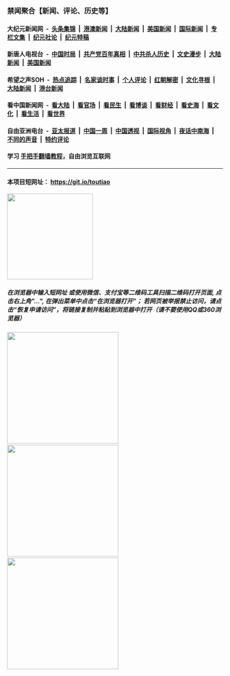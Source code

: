 ### 禁闻聚合【新闻、评论、历史等】

#### 大纪元新闻网 &nbsp;-&nbsp; [头条集锦](indexes/E头条集锦.md?t=02100755) &nbsp;|&nbsp; [港澳新闻](indexes/E港澳新闻.md?t=02100755)  &nbsp;|&nbsp; [大陆新闻](indexes/E大陆新闻.md?t=02100755) &nbsp;|&nbsp; [美国新闻](indexes/E美国新闻.md?t=02100755) &nbsp;|&nbsp; [国际新闻](indexes/E国际新闻.md?t=02100755) &nbsp;|&nbsp; [专栏文集](indexes/E专栏文集.md?t=02100755) &nbsp;|&nbsp; [纪元社论](indexes/E纪元社论.md?t=02100755) &nbsp;|&nbsp; [纪元特稿](indexes/E纪元特稿.md?t=02100755) 

#### 新唐人电视台 &nbsp;-&nbsp; [中国时局](indexes/N中国时局.md?t=02100755) &nbsp;|&nbsp; [共产党百年真相](indexes/N共产党百年真相.md?t=02100755) &nbsp;|&nbsp; [中共杀人历史](indexes/N中共杀人历史.md?t=02100755) &nbsp;|&nbsp; [文史漫步](indexes/N文史漫步.md?t=02100755) &nbsp;|&nbsp; [大陆新闻](indexes/N大陆新闻.md?t=02100755) &nbsp;|&nbsp; [美国新闻](indexes/N美国新闻.md?t=02100755)

#### 希望之声SOH &nbsp;-&nbsp; [热点追踪](indexes/H热点追踪.md?t=02100755) &nbsp;|&nbsp; [名家谈时事](indexes/H名家谈时事.md?t=02100755) &nbsp;|&nbsp; [个人评论](indexes/H个人评论.md?t=02100755)  &nbsp;|&nbsp; [红朝解密](indexes/H红朝解密.md?t=02100755) &nbsp;|&nbsp; [文化寻根](indexes/H文化寻根.md?t=02100755) &nbsp;|&nbsp; [大陆新闻](indexes/H大陆新闻.md?t=02100755) &nbsp;|&nbsp; [港台新闻](indexes/H港台新闻.md?t=02100755)

#### 看中国新闻网 &nbsp;-&nbsp; [看大陆](indexes/S看大陆.md?t=02100755) &nbsp;|&nbsp; [看官场](indexes/S看官场.md?t=02100755) &nbsp;|&nbsp; [看民生](indexes/S看民生.md?t=02100755)  &nbsp;|&nbsp; [看博谈](indexes/S看博谈.md?t=02100755) &nbsp;|&nbsp; [看财经](indexes/S看财经.md?t=02100755) &nbsp;|&nbsp; [看史海](indexes/S看史海.md?t=02100755) &nbsp;|&nbsp; [看文化](indexes/S看文化.md?t=02100755) &nbsp;|&nbsp; [看生活](indexes/S看生活.md?t=02100755) &nbsp;|&nbsp; [看世界](indexes/S看世界.md?t=02100755)

#### 自由亚洲电台 &nbsp;-&nbsp; [亚太报道](indexes/R亚太报道.md?t=02100755) &nbsp;|&nbsp; [中国一周](indexes/R中国一周.md?t=02100755) &nbsp;|&nbsp; [中国透视](indexes/R中国透视.md?t=02100755)  &nbsp;|&nbsp; [国际视角](indexes/R国际视角.md?t=02100755) &nbsp;|&nbsp; [夜话中南海](indexes/R夜话中南海.md?t=02100755) &nbsp;|&nbsp; [不同的声音](indexes/R不同的声音.md?t=02100755) &nbsp;|&nbsp; [特约评论](indexes/R特约评论.md?t=02100755)

#### 学习 [手把手翻墙教程](https://github.com/gfw-breaker/guides/wiki)，自由浏览互联网

----

#### 本项目短网址： https://git.io/toutiao
<img src="https://raw.githubusercontent.com/gfw-breaker/banned-news/master/scripts/img/qr.png" width="200px"/>  

##### 在浏览器中输入短网址 或使用微信、支付宝等二维码工具扫描二维码打开页面, 点击右上角"...", 在弹出菜单中点击“在浏览器打开”； 若网页被举报禁止访问，请点击“恢复申请访问”，将链接复制并粘贴到浏览器中打开（请不要使用QQ或360浏览器）

<img src="https://raw.githubusercontent.com/gfw-breaker/banned-news/master/scripts/img/1.png" width="260px"/> &nbsp; <img src="https://raw.githubusercontent.com/gfw-breaker/banned-news/master/scripts/img/2.png" width="260px"/> &nbsp; <img src="https://raw.githubusercontent.com/gfw-breaker/banned-news/master/scripts/img/3.png" width="260px"/>
